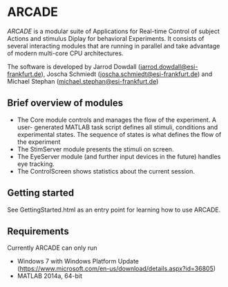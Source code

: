ARCADE
======

*ARCADE* is a modular suite of Applications for Real-time Control of subject
Actions and stimulus Diplay for behavioral Experiments. It consists of several
interacting modules that are running in parallel and take advantage of modern
multi-core CPU architectures.

The software is developed by Jarrod Dowdall (jarrod.dowdall@esi-frankfurt.de),
Joscha Schmiedt (joscha.schmiedt@esi-frankfurt.de) and Michael Stephan
(michael.stephan@esi-frankfurt.de)


Brief overview of modules
-------------------------
* The Core module controls and manages the flow of the experiment. A user-
generated MATLAB task script defines all stimuli, conditions and experimental
states. The sequence of states is what defines the flow of the experiment
* The StimServer module presents the stimuli on screen.
* The EyeServer module (and further input devices in the future) handles eye tracking.
* The ControlScreen shows statistics about the current session.

Getting started
---------------
See GettingStarted.html as an entry point for learning how to use ARCADE.


Requirements
------------
Currently ARCADE can only run 

* Windows 7 with Windows Platform Update (https://www.microsoft.com/en-us/download/details.aspx?id=36805)
* MATLAB 2014a, 64-bit
